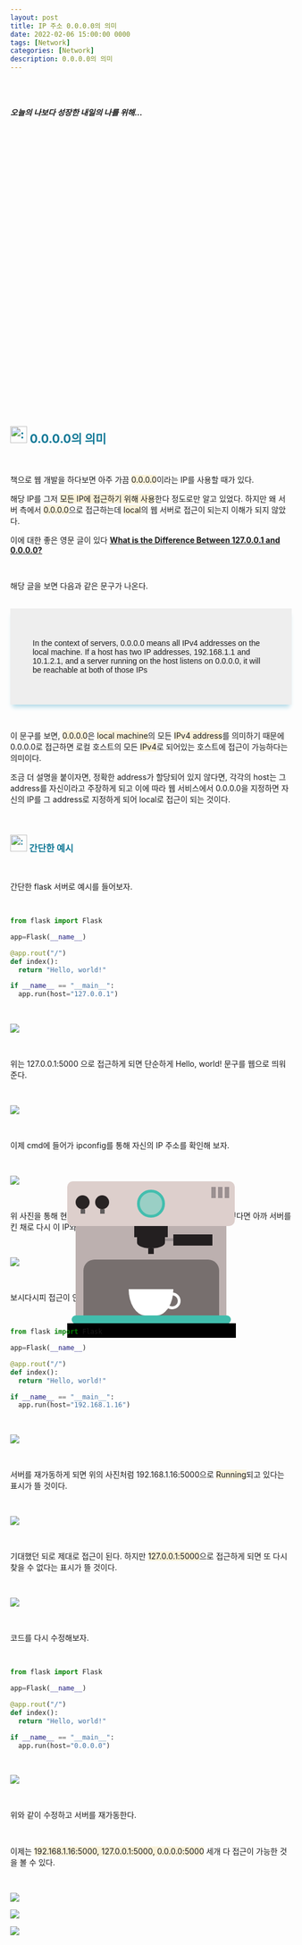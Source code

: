```yaml
---
layout: post
title: IP 주소 0.0.0.0의 의미
date: 2022-02-06 15:00:00 0000
tags: [Network]
categories: [Network]
description: 0.0.0.0의 의미
---
```


<br><br>

_**오늘의 나보다 성장한 내일의 나를 위해...**_

<br>

<br><br>

<style>
.containercoffee {
  width: 300px;
  height: 280px;
  position: relative;
  top: calc(50% - 140px);
  left: calc(50% - 150px);
}
.coffee-header {
  width: 100%;
  height: 80px;
  position: absolute;
  top: 0;
  left: 0;
  background-color: #ddcfcc;
  border-radius: 10px;
}
.coffee-header__buttons {
  width: 25px;
  height: 25px;
  position: absolute;
  top: 25px;
  background-color: #282323;
  border-radius: 50%;
}
.coffee-header__buttons::after {
  content: "";
  width: 8px;
  height: 8px;
  position: absolute;
  bottom: -8px;
  left: calc(50% - 4px);
  background-color: #615e5e;
}
.coffee-header__button-one {
  left: 15px;
}
.coffee-header__button-two {
  left: 50px;
}
.coffee-header__display {
  width: 50px;
  height: 50px;
  position: absolute;
  top: calc(50% - 25px);
  left: calc(50% - 25px);
  border-radius: 50%;
  background-color: #9acfc5;
  border: 5px solid #43beae;
  box-sizing: border-box;
}
.coffee-header__details {
  width: 8px;
  height: 20px;
  position: absolute;
  top: 10px;
  right: 10px;
  background-color: #9b9091;
  box-shadow: -12px 0 0 #9b9091, -24px 0 0 #9b9091;
}
.coffee-medium {
  width: 90%;
  height: 160px;
  position: absolute;
  top: 80px;
  left: calc(50% - 45%);
  background-color: #bcb0af;
}
.coffee-medium:before {
  content: "";
  width: 90%;
  height: 100px;
  background-color: #776f6e;
  position: absolute;
  bottom: 0;
  left: calc(50% - 45%);
  border-radius: 20px 20px 0 0;
}
.coffe-medium__exit {
  width: 60px;
  height: 20px;
  position: absolute;
  top: 0;
  left: calc(50% - 30px);
  background-color: #231f20;
}
.coffe-medium__exit::before {
  content: "";
  width: 50px;
  height: 20px;
  border-radius: 0 0 50% 50%;
  position: absolute;
  bottom: -20px;
  left: calc(50% - 25px);
  background-color: #231f20;
}
.coffe-medium__exit::after {
  content: "";
  width: 10px;
  height: 10px;
  position: absolute;
  bottom: -30px;
  left: calc(50% - 5px);
  background-color: #231f20;
}
.coffee-medium__arm {
  width: 70px;
  height: 20px;
  position: absolute;
  top: 15px;
  right: 25px;
  background-color: #231f20;
}
.coffee-medium__arm::before {
  content: "";
  width: 15px;
  height: 5px;
  position: absolute;
  top: 7px;
  left: -15px;
  background-color: #9e9495;
}
.coffee-medium__cup {
  width: 80px;
  height: 47px;
  position: absolute;
  bottom: 0;
  left: calc(50% - 40px);
  background-color: #FFF;
  border-radius: 0 0 70px 70px / 0 0 110px 110px;
}
.coffee-medium__cup::after {
  content: "";
  width: 20px;
  height: 20px;
  position: absolute;
  top: 6px;
  right: -13px;
  border: 5px solid #FFF;
  border-radius: 50%;
}
@keyframes liquid {
  0% {
    height: 0px;  
    opacity: 1;
  }
  5% {
    height: 0px;  
    opacity: 1;
  }
  20% {
    height: 62px;  
    opacity: 1;
  }
  95% {
    height: 62px;
    opacity: 1;
  }
  100% {
    height: 62px;
    opacity: 0;
  }
}
.coffee-medium__liquid {
  width: 6px;
  height: 63px;
  opacity: 0;
  position: absolute;
  top: 50px;
  left: calc(50% - 3px);
  background-color: #74372b;
  animation: liquid 4s 4s linear infinite;
}
.coffee-medium__smoke {
  width: 8px;
  height: 20px;
  position: absolute;  
  border-radius: 5px;
  background-color: #b3aeae;
}
@keyframes smokeOne {
  0% {
    bottom: 20px;
    opacity: 0;
  }
  40% {
    bottom: 50px;
    opacity: .5;
  }
  80% {
    bottom: 80px;
    opacity: .3;
  }
  100% {
    bottom: 80px;
    opacity: 0;
  }
}
@keyframes smokeTwo {
  0% {
    bottom: 40px;
    opacity: 0;
  }
  40% {
    bottom: 70px;
    opacity: .5;
  }
  80% {
    bottom: 80px;
    opacity: .3;
  }
  100% {
    bottom: 80px;
    opacity: 0;
  }
}
.coffee-medium__smoke-one {
  opacity: 0;
  bottom: 50px;
  left: 102px;
  animation: smokeOne 3s 4s linear infinite;
}
.coffee-medium__smoke-two {
  opacity: 0;
  bottom: 70px;
  left: 118px;
  animation: smokeTwo 3s 5s linear infinite;
}
.coffee-medium__smoke-three {
  opacity: 0;
  bottom: 65px;
  right: 118px;
  animation: smokeTwo 3s 6s linear infinite;
}
.coffee-medium__smoke-for {
  opacity: 0;
  bottom: 50px;
  right: 102px;
  animation: smokeOne 3s 5s linear infinite;
}
.coffee-footer {
  width: 95%;
  height: 15px;
  position: absolute;
  bottom: 25px;
  left: calc(50% - 47.5%);
  background-color: #41bdad;
  border-radius: 10px;
}
.coffee-footer::after {
  content: "";
  width: 106%;
  height: 26px;
  position: absolute;
  bottom: -25px;
  left: -8px;
  background-color: #000;
}
</style>

<div class="containercoffee">
    <div class="coffee-header">
      <div class="coffee-header__buttons coffee-header__button-one"></div>
      <div class="coffee-header__buttons coffee-header__button-two"></div>
      <div class="coffee-header__display"></div>
      <div class="coffee-header__details"></div>
    </div>
    <div class="coffee-medium">
      <div class="coffe-medium__exit"></div>
      <div class="coffee-medium__arm"></div>
      <div class="coffee-medium__liquid"></div>
      <div class="coffee-medium__smoke coffee-medium__smoke-one"></div>
      <div class="coffee-medium__smoke coffee-medium__smoke-two"></div>
      <div class="coffee-medium__smoke coffee-medium__smoke-three"></div>
      <div class="coffee-medium__smoke coffee-medium__smoke-for"></div>
      <div class="coffee-medium__cup"></div>
    </div>
    <div class="coffee-footer"></div>
</div>

<br><br><br><br><br><br><br><br>

<h2 style="color:#107896;  font-weight:bold">
<img class="emoji" title=":pushpin:" alt=":pushpin:" src="https://github.githubassets.com/images/icons/emoji/unicode/270f.png" height="30" width="30"> 0.0.0.0의 의미
</h2>

<br>

책으로 웹 개발을 하다보면 아주 가끔 <span style="background: rgb(251,243,219)">0.0.0.0</span>이라는 IP를 사용할 때가 있다.

해당 IP를 그저 <span style="background: rgb(251,243,219)">모든 IP에 접근하기 위해 사용</span>한다 정도로만 알고 있었다. 하지만 왜 서버 측에서 <span style="background: rgb(251,243,219)">0.0.0.0</span>으로 접근하는데 <span style="background: rgb(251,243,219)">local</span>의 웹 서버로 접근이 되는지 이해가 되지 않았다.

이에 대한 좋은 영문 글이 있다 **[What is the Difference Between 127.0.0.1 and 0.0.0.0?](https://www.howtogeek.com/225487/what-is-the-difference-between-127.0.0.1-and-0.0.0.0/)**

<br>

해당 글을 보면 다음과 같은 문구가 나온다.

<br>

<link href="http://fonts.googleapis.com/earlyaccess/hanna.css" rel="stylesheet">
<div style="background: #eee;
  box-shadow: 0 8px 8px -4px lightblue; font-family: 'Hanna', sans-serif;; padding: 40px;">

In the context of servers, 0.0.0.0 means all IPv4 addresses on the local machine. If a host has two IP addresses, 192.168.1.1 and 10.1.2.1, and a server running on the host listens on 0.0.0.0, it will be reachable at both of those IPs</div>

<br>

이 문구를 보면, <span style="background: rgb(251,243,219)">0.0.0.0</span>은 <span style="background: rgb(251,243,219)">local machine</span>의 모든 <span style="background: rgb(251,243,219)">IPv4 address</span>를 의미하기 때문에 0.0.0.0로 접근하면 로컬 호스트의 모든 <span style="background: rgb(251,243,219)">IPv4</span>로 되어있는 호스트에 접근이 가능하다는 의미이다.

조금 더 설명을 붙이자면, 정확한 address가 할당되어 있지 않다면, 각각의 host는 그 address를 자신이라고 주장하게 되고 이에 따라 웹 서비스에서 0.0.0.0을 지정하면 자신의 IP를 그 address로 지정하게 되어 local로 접근이 되는 것이다.

<br>

<h3 style="color:#107896;  font-weight:bold">
<img class="emoji" title=":pushpin:" alt=":pushpin:" src="https://github.githubassets.com/images/icons/emoji/unicode/1f4cc.png" height="30" width="30"> 간단한 예시
</h3>

<br>

간단한 flask 서버로 예시를 들어보자.

<br>

```python
from flask import Flask

app=Flask(__name__)

@app.rout("/")
def index():
  return "Hello, world!"

if __name__ == "__main__":
  app.run(host="127.0.0.1")
```

<br>

![](/images/Network/2022-02-06-17-52-30.png?style=centerme)

<br>

위는 127.0.0.1:5000 으로 접근하게 되면 단순하게 Hello, world! 문구를 웹으로 띄워준다.

<br>

![](/images/Network/2022-02-06-17-53-17.png?style=centerme)

<br>

이제 cmd에 들어가 ipconfig를 통해 자신의 IP 주소를 확인해 보자.

<br>

![](/images/Network/2022-02-06-17-54-13.png?style=centerme)

<br>

위 사진을 통해 현재 내 IP가 <span style="background: rgb(251,243,219)">192.168.1.16</span>인 것을 확인할 수 있다. 그렇다면 아까 서버를 킨 채로 다시 이 IP와 5000번 포트로 접근해보자.

<br>

![](/images/Network/2022-02-06-17-55-34.png?style=centerme)

<br>

보시다시피 접근이 안된다. 코드를 조금 수정해 보자.

<br>

```python
from flask import Flask

app=Flask(__name__)

@app.rout("/")
def index():
  return "Hello, world!"

if __name__ == "__main__":
  app.run(host="192.168.1.16")
```

<br>

![](/images/Network/2022-02-06-17-56-30.png?style=centerme)

<br>

서버를 재가동하게 되면 위의 사진처럼 192.168.1.16:5000으로 <span style="background: rgb(251,243,219)">Running</span>되고 있다는 표시가 뜰 것이다.

<br>

![](/images/Network/2022-02-06-17-57-05.png?style=centerme)

<br>

기대했던 되로 제대로 접근이 된다. 하지만 <span style="background: rgb(251,243,219)">127.0.0.1:5000</span>으로 접근하게 되면 또 다시 찾을 수 없다는 표시가 뜰 것이다.

<br>

![](/images/Network/2022-02-06-17-57-36.png?style=centerme)

<br>

코드를 다시 수정해보자.

<br>

```python
from flask import Flask

app=Flask(__name__)

@app.rout("/")
def index():
  return "Hello, world!"

if __name__ == "__main__":
  app.run(host="0.0.0.0")
```

<br>

![](/images/Network/2022-02-06-17-58-27.png?style=centerme)

<br>

위와 같이 수정하고 서버를 재가동한다.

<br>

이제는 <span style="background: rgb(251,243,219)">192.168.1.16:5000, 127.0.0.1:5000, 0.0.0.0:5000</span> 세개 다 접근이 가능한 것을 볼 수 있다.

<br>

![](/images/Network/2022-02-06-17-59-14.png?style=centerme)

![](/images/Network/2022-02-06-17-59-37.png?style=centerme)

![](/images/Network/2022-02-06-17-59-23.png?style=centerme)

<br>
